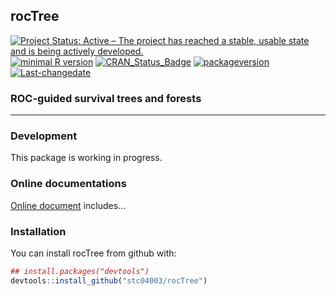 
**rocTree**
-----------

[![Project Status: Active – The project has reached a stable, usable state and is being actively developed.](http://www.repostatus.org/badges/latest/active.svg)](http://www.repostatus.org/#active) [![minimal R version](https://img.shields.io/badge/R%3E%3D-3.4.0-6666ff.svg)](https://cran.r-project.org/) [![CRAN\_Status\_Badge](http://www.r-pkg.org/badges/version/rocTree)](https://cran.r-project.org/package=rocTree) [![packageversion](https://img.shields.io/badge/Package%20version-0.99.7-orange.svg?style=flat-square)](commits/master) [![Last-changedate](https://img.shields.io/badge/last%20change-2018--07--30-yellowgreen.svg)](/commits/master)

<!-- README.md is generated from README.Rmd. Please edit that file -->
### ROC-guided survival trees and forests

------------------------------------------------------------------------

### Development

This package is working in progress.

### Online documentations

[Online document](https://www.sychiou.com/rocTree/index.html) includes...

### Installation

You can install rocTree from github with:

``` r
## install.packages("devtools")
devtools::install_github("stc04003/rocTree")
```
